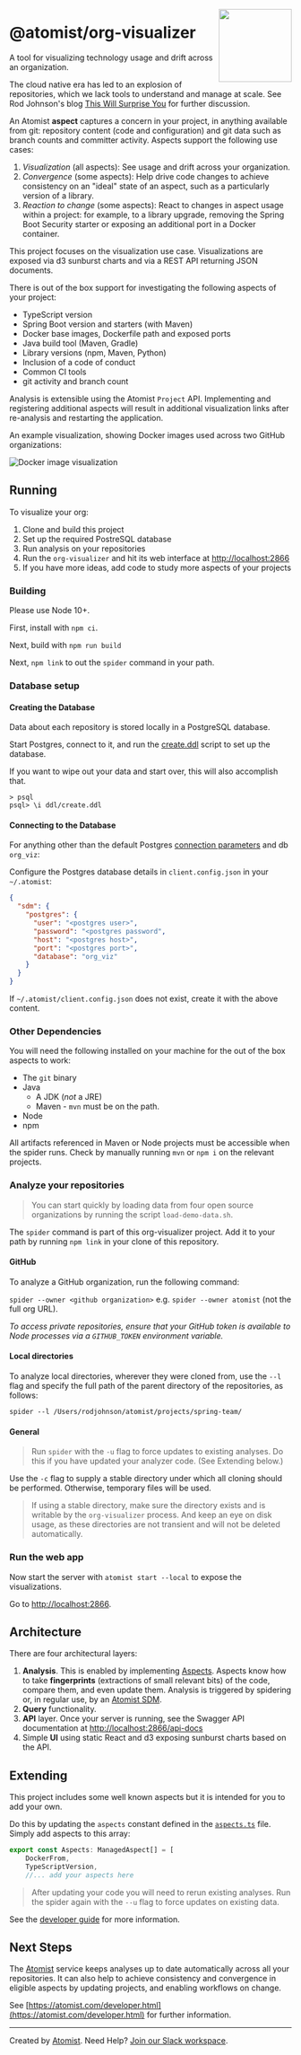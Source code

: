   <img src="./images/dockerImageSunburst.png"
  width="130" hight="130" align="right" />

# @atomist/org-visualizer

A tool for visualizing technology usage and drift across an organization. 

The cloud native era has led to an explosion of repositories, which we lack tools to understand and manage at scale. See Rod Johnson's blog [This Will Surprise You](https://blog.atomist.com/this-will-surprise-you/) for further discussion.

An Atomist **aspect** captures a concern in your project, in anything available from git: repository content (code and configuration) and git data such as branch counts and committer activity. Aspects support the following use cases:

1. *Visualization* (all aspects): See usage and drift across your organization.
2. *Convergence* (some aspects): Help drive code changes to achieve consistency on an "ideal" state of an aspect, such as a particularly version of a library.
3. *Reaction to change* (some aspects): React to changes in aspect usage within a project: for example, to a library upgrade, removing the Spring Boot Security starter or exposing an additional port in a Docker container.

This project focuses on the visualization use case. Visualizations are exposed via d3 sunburst charts and via a REST API returning JSON documents.

There is out of the box
support for investigating the following aspects of your project:

- TypeScript version
- Spring Boot version and starters (with Maven)
- Docker base images, Dockerfile path and exposed ports
- Java build tool (Maven, Gradle)
- Library versions (npm, Maven, Python)
- Inclusion of a code of conduct
- Common CI tools
- git activity and branch count

Analysis is extensible using the Atomist `Project` API. Implementing and registering additional aspects will result in additional visualization links after re-analysis and restarting the application.

An example visualization, showing Docker images used across two GitHub organizations:

![Docker image visualization](images/dockerImageSunburst.png "Docker image drift")

## Running

To visualize your org:

1. Clone and build this project
2. Set up the required PostreSQL database
2. Run analysis on your repositories
3. Run the `org-visualizer` and hit its web interface at [http://localhost:2866](http://localhost:2866)
4. If you have more ideas, add code to study more aspects of your projects

### Building

Please use Node 10+.

First, install with `npm ci`.

Next, build with `npm run build`

Next, `npm link` to out the `spider` command in your path. 

### Database setup

#### Creating the Database

Data about each repository is stored locally in a PostgreSQL database.

Start Postgres, connect to it, and run the [create.ddl](ddl/create.ddl) script to set up the database.

If you want to wipe out your data and start over, this will also accomplish that.

```
> psql
psql> \i ddl/create.ddl
```

#### Connecting to the Database

For anything other than the default Postgres [connection parameters](https://node-postgres.com/features/connecting) and db `org_viz`:

Configure the Postgres database details in `client.config.json` in your `~/.atomist`:

```json
{
  "sdm": {
    "postgres": {
      "user": "<postgres user>",
      "password": "<postgres password",
      "host": "<postgres host>",
      "port": "<postgres port>",
      "database": "org_viz"
    }
  }
}
```

If `~/.atomist/client.config.json` does not exist, create it with the above content.

### Other Dependencies

You will need the following installed on your machine for the out of the box aspects to work:

- The `git` binary
- Java
  - A JDK (*not* a JRE)
  - Maven - `mvn` must be on the path. 
- Node
- npm

 All artifacts referenced in Maven or Node projects must be accessible when the spider runs. Check by manually running `mvn` or `npm i` on the relevant projects.

### Analyze your repositories

>You can start quickly by loading data from four open source organizations by running the script `load-demo-data.sh`.

The `spider` command is part of this org-visualizer project.
Add it to your path by running `npm link` in your clone of this repository.

#### GitHub

To analyze a GitHub organization, run the following command:

`spider --owner <github organization>` e.g. `spider --owner atomist` (not the full org URL).

_To access private repositories, ensure that your GitHub token is available to 
Node processes via a `GITHUB_TOKEN` environment variable._

#### Local directories
To analyze local directories, wherever they were cloned from, use the `--l` flag and specify the full path of the parent directory of the repositories, as follows: 

```
spider --l /Users/rodjohnson/atomist/projects/spring-team/
```

#### General

>Run `spider` with the `-u` flag to force updates to existing analyses. Do this if you have updated your analyzer code. (See Extending below.) 

Use the `-c` flag to supply a stable directory under which all cloning should be performed.
Otherwise, temporary files will be used.

>If using a stable directory, make sure the directory exists and is writable
by the `org-visualizer` process. And keep an eye on disk usage, as these directories
are not transient and will not be deleted automatically.

### Run the web app

Now start the server with `atomist start --local` to expose the visualizations.

Go to [http://localhost:2866](http://localhost:2866).

## Architecture

There are four architectural layers:

1. **Analysis**. This is enabled by implementing [Aspects](lib/customize/aspects.ts). Aspects know how to take **fingerprints** (extractions of small relevant bits) of the code, compare them, and even update them. Analysis is triggered by spidering or, in regular use, by an [Atomist SDM](https://github.com/atomist/sdm).
2. **Query** functionality.
3. **API** layer. Once your server is running, see the Swagger API documentation at [http://localhost:2866/api-docs](http://localhost:2866/api-docs)
4. Simple **UI** using static React and d3 exposing sunburst charts based on the API.

## Extending

This project includes some well known aspects but it is intended for you to add your own.

Do this by updating the `aspects` constant defined in the [`aspects.ts`](lib/customize/aspects.ts) file. Simply add aspects to this array:

```typescript
export const Aspects: ManagedAspect[] = [
    DockerFrom,
    TypeScriptVersion,
    //... add your aspects here
```

>After updating your code you will need to rerun existing analyses. Run the spider again with the `--u` flag to force updates on existing data.

See the [developer guide](./docs/developer.md) for more information.

## Next Steps
The [Atomist](https://www.atomist.com) service keeps analyses up to date automatically across all your repositories. It can also help to achieve consistency and convergence in eligible aspects by updating projects, and enabling workflows on change.

See [https://atomist.com/developer.html](https://atomist.com/developer.html) for further information.

-----

Created by [Atomist][atomist].
Need Help?  [Join our Slack workspace][slack].

[atomist]: https://atomist.com/ (Atomist - How Teams Deliver Software)
[slack]: https://join.atomist.com/ (Atomist Community Slack)
